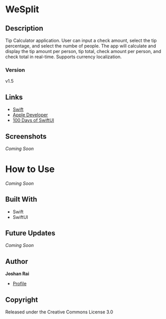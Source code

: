 # WeSplit

## Description
Tip Calculator application. User can input a check amount, select the tip percentage, and select the numbe of people. The app will calculate and display the tip amount per person, tip total, check amount per person, and check total in real-time. Supports currency localization.

### Version
v1.5

## Links
- [Swift](<https://www.swift.org/> "Swift")
- [Apple Developer](<https://developer.apple.com/> "Apple Developer")
- [100 Days of SwiftUI](<https://www.hackingwithswift.com/100/swiftui> "100 Days of SwiftUI")

## Screenshots
*Coming Soon*

# How to Use
*Coming Soon*

## Built With
- Swift
- SwiftUI

## Future Updates
*Coming Soon*

## Author
**Joshan Rai**
- [Profile](https://github.com/pradheon "Joshan Rai (Pradheon)")

## Copyright
Released under the Creative Commons License 3.0

